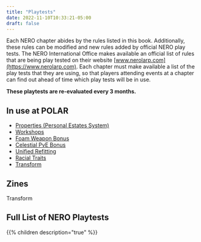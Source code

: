 ```yaml
---
title: "Playtests"
date: 2022-11-10T10:33:21-05:00
draft: false
---
```


Each NERO chapter abides by the rules listed in this book. Additionally, these rules can be modified and new rules added by official NERO play tests. The NERO International Office makes available an official list of rules that are being play tested on their website [www.nerolarp.com](https://www.nerolarp.com). Each chapter must make available a list of the play tests that they are using, so that players attending events at a chapter can find out ahead of time which play tests will be in use.

**These playtests are re-evaluated every 3 months.** 

## In use at POLAR

- [Properties (Personal  Estates  System)](https://polarlarp.org/rules/playtest/playtest_properties/)
- [Workshops](https://polarlarp.org/rules/playtest/playtest_workshops/)
- [Foam Weapon Bonus](https://polarlarp.org/rules/playtest/playtest_foam_weapon/)
- [Celestial PvE Bonus](https://polarlarp.org/rules/playtest/playtest_pve_cel/)
- [Unified Refitting](/rules/playtest/playtest_unified_refitting/)
- [Racial Traits](/rules/playtest/playtest_racial_traits/)
- [Transform](https://polarlarp.org/rules/playtest/transform/)

## Zines

Transform

## Full List of NERO Playtests

{{% children description="true" %}}